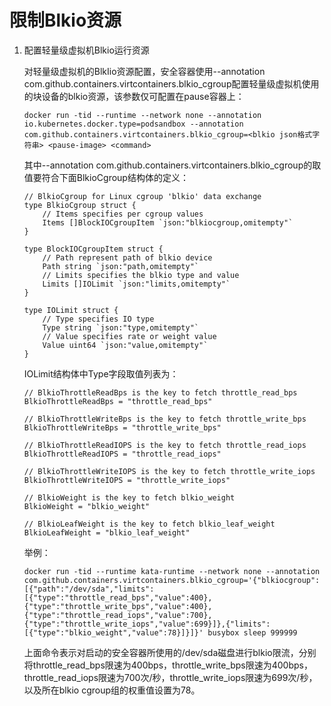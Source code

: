 # 限制Blkio资源<a name="ZH-CN_TOPIC_0184808178"></a>

1.  配置轻量级虚拟机Blkio运行资源

    对轻量级虚拟机的BlkIio资源配置，安全容器使用--annotation com.github.containers.virtcontainers.blkio\_cgroup配置轻量级虚拟机使用的块设备的blkio资源，该参数仅可配置在pause容器上：

    ```
    docker run -tid --runtime --network none --annotation io.kubernetes.docker.type=podsandbox --annotation com.github.containers.virtcontainers.blkio_cgroup=<blkio json格式字符串> <pause-image> <command>
    ```

    其中--annotation com.github.containers.virtcontainers.blkio\_cgroup的取值要符合下面BlkioCgroup结构体的定义：

    ```
    // BlkioCgroup for Linux cgroup 'blkio' data exchange
    type BlkioCgroup struct {
    	// Items specifies per cgroup values
    	Items []BlockIOCgroupItem `json:"blkiocgroup,omitempty"`
    }
    
    type BlockIOCgroupItem struct {
    	// Path represent path of blkio device
    	Path string `json:"path,omitempty"`
    	// Limits specifies the blkio type and value
    	Limits []IOLimit `json:"limits,omitempty"`
    }
    
    type IOLimit struct {
    	// Type specifies IO type
    	Type string `json:"type,omitempty"`
    	// Value specifies rate or weight value
    	Value uint64 `json:"value,omitempty"`
    }
    ```

    IOLimit结构体中Type字段取值列表为：

    ```
    // BlkioThrottleReadBps is the key to fetch throttle_read_bps
    BlkioThrottleReadBps = "throttle_read_bps"
    
    // BlkioThrottleWriteBps is the key to fetch throttle_write_bps
    BlkioThrottleWriteBps = "throttle_write_bps"
    
    // BlkioThrottleReadIOPS is the key to fetch throttle_read_iops
    BlkioThrottleReadIOPS = "throttle_read_iops"
    
    // BlkioThrottleWriteIOPS is the key to fetch throttle_write_iops
    BlkioThrottleWriteIOPS = "throttle_write_iops"
    
    // BlkioWeight is the key to fetch blkio_weight
    BlkioWeight = "blkio_weight"
    
    // BlkioLeafWeight is the key to fetch blkio_leaf_weight
    BlkioLeafWeight = "blkio_leaf_weight"
    ```

    举例：

    ```
    docker run -tid --runtime kata-runtime --network none --annotation com.github.containers.virtcontainers.blkio_cgroup='{"blkiocgroup":[{"path":"/dev/sda","limits":[{"type":"throttle_read_bps","value":400},{"type":"throttle_write_bps","value":400},{"type":"throttle_read_iops","value":700},{"type":"throttle_write_iops","value":699}]},{"limits":[{"type":"blkio_weight","value":78}]}]}' busybox sleep 999999
    ```

    上面命令表示对启动的安全容器所使用的/dev/sda磁盘进行blkio限流，分别将throttle\_read\_bps限速为400bps，throttle\_write\_bps限速为400bps，throttle\_read\_iops限速为700次/秒，throttle\_write\_iops限速为699次/秒，以及所在blkio cgroup组的权重值设置为78。


